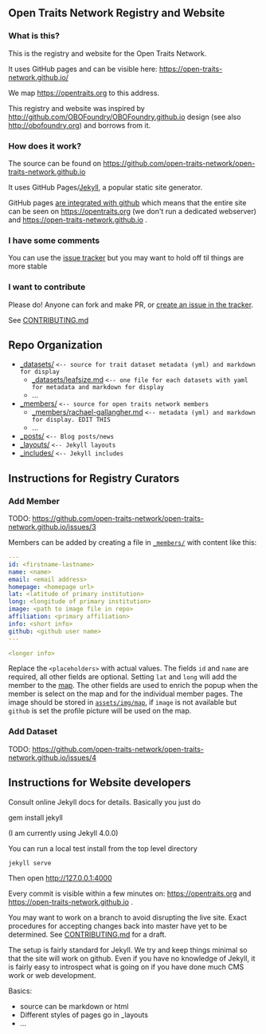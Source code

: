 ## Open Traits Network Registry and Website

### What is this?

This is the registry and website for the Open Traits Network.

It uses GitHub pages and can be visible here: https://open-traits-network.github.io/

We map https://opentraits.org to this address.

This registry and website was inspired by http://github.com/OBOFoundry/OBOFoundry.github.io design (see also http://obofoundry.org) and borrows from it.

### How does it work?

The source can be found on https://github.com/open-traits-network/open-traits-network.github.io

It uses GitHub Pages/[Jekyll](https://en.wikipedia.org/wiki/Jekyll_%28software%29),
a popular static site generator.

GitHub pages [are integrated with github](https://help.github.com/articles/using-jekyll-with-pages/)
which means that the entire site can be seen on https://opentraits.org (we don't run a dedicated webserver) and https://open-traits-network.github.io . 

### I have some comments

You can use the [issue tracker](https://github.com/open-traits-network/open-traits-network.github.io/issues) but you may want to hold off til things are more stable

### I want to contribute

Please do! Anyone can fork and make PR, or [create an issue in the tracker](https://github.com/open-traits-network/open-traits-network.github.io/issues).

See [CONTRIBUTING.md](CONTRIBUTING.md)

## Repo Organization

 * [_datasets/](_datasets/)   `<-- source for trait dataset metadata (yml) and markdown for display`
    * [_datasets/leafsize.md](_datasets/leafsize.md)  `<-- one file for each datasets with yaml for metadata and markdown for display`
    * ...
 * [_members/](_members/)  `<-- source for open traits network members`
    * [_members/rachael-gallangher.md](_members/rachael-gallangher.md)  `<-- metadata (yml) and markdown for display. EDIT THIS`
    * ...
 * [_posts/](_posts) `<-- Blog posts/news`
 * [_layouts/](_layouts) `<-- Jekyll layouts`
 * [_includes/](_includes) `<-- Jekyll includes`

 ## Instructions for Registry Curators

### Add Member
 TODO: https://github.com/open-traits-network/open-traits-network.github.io/issues/3

Members can be added by creating a file in [`_members/`](_members/) with content like this:

```yml
---
id: <firstname-lastname>
name: <name>
email: <email address>
homepage: <homepage url>
lat: <latitude of primary institution>
long: <longitude of primary institution>
image: <path to image file in repo>
affiliation: <primary affiliation>
info: <short info>
github: <github user name>
---

<longer info>
```

Replace the `<placeholders>` with actual values.
The fields `id` and `name` are required, all other fields are optional.
Setting `lat` and `long` will add the member to the [map](https://opentraits.org/map).
The other fields are used to enrich the popup when the member is select on the map and for the individual member pages.
The image should be stored in [`assets/img/map`](assets/img/map), if `image` is not available but `github` is set the profile picture will be used on the map.

### Add Dataset
 TODO: https://github.com/open-traits-network/open-traits-network.github.io/issues/4

## Instructions for Website developers

Consult online Jekyll docs for details. Basically you just do

   gem install jekyll

(I am currently using Jekyll 4.0.0)

You can run a local test install from the top level directory

    jekyll serve

Then open http://127.0.0.1:4000

Every commit is visible within a few minutes on: https://opentraits.org and https://open-traits-network.github.io .

You may want to work on a branch to avoid disrupting the live
site. Exact procedures for accepting changes back into master have yet
to be determined. See [CONTRIBUTING.md](CONTRIBUTING.md) for a draft.

The setup is fairly standard for Jekyll. We try and keep things minimal 
so that the site will work on github. Even if you have no knowledge of Jekyll, 
it is fairly easy to introspect what is going on if you have done much CMS work or
web development.

Basics:

 * source can be markdown or html
 * Different styles of pages go in _layouts
 * ...
